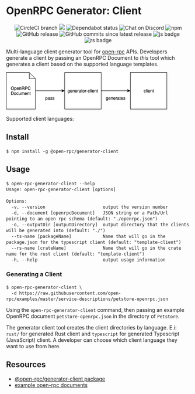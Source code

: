 # OpenRPC Generator: Client

<center>
  <span>
    <img alt="CircleCI branch" src="https://img.shields.io/circleci/project/github/open-rpc/generator-client/master.svg">
    <img src="https://codecov.io/gh/open-rpc/generator-client/branch/master/graph/badge.svg" />
    <img alt="Dependabot status" src="https://api.dependabot.com/badges/status?host=github&repo=open-rpc/generator-client" />
    <img alt="Chat on Discord" src="https://img.shields.io/badge/chat-on%20discord-7289da.svg" />
    <img alt="npm" src="https://img.shields.io/npm/dt/@open-rpc/generator-client.svg" />
    <img alt="GitHub release" src="https://img.shields.io/github/release/open-rpc/generator-client.svg" />
    <img alt="GitHub commits since latest release" src="https://img.shields.io/github/commits-since/open-rpc/generator-client/latest.svg" />
    <img alt="js badge" src="https://img.shields.io/badge/js-javascript-yellow.svg" />
    <img alt="rs badge" src="https://img.shields.io/badge/rs-rust-brown.svg" />
  </span>
</center>


Multi-language client generator tool for [open-rpc](https://github.com/open-rpc/spec) APIs. Developers generate a client by passing an OpenRPC Document to _this_ tool which generates a client based on the supported language templates.

![overview diagram](https://github.com/open-rpc/design/blob/master/diagrams/generator-client/open-rpc-diagrams.png?raw=true)

Supported client languages:

## Install

```shell
$ npm install -g @open-rpc/generator-client
```

## Usage

```shell
$ open-rpc-generator-client --help
Usage: open-rpc-generator-client [options]

Options:
  -v, --version                      output the version number
  -d, --document [openrpcDocument]   JSON string or a Path/Url pointing to an open rpc schema (default: "./openrpc.json")
  -o, --outputDir [outputDirectory]  output directory that the clients will be generated into (default: "./")
  --ts-name [packageName]            Name that will go in the package.json for the typescript client (default: "template-client")
  --rs-name [crateName]              Name that will go in the crate name for the rust client (default: "template-client")
  -h, --help                         output usage information
```

### Generating a Client

```shell
$ open-rpc-generator-client \
  -d https://raw.githubusercontent.com/open-rpc/examples/master/service-descriptions/petstore-openrpc.json
```

Using the `open-rpc-generator-client` command, then passing an example OpenRPC document `petstore-openrpc.json` in the directory of `Petstore`.

The generator client tool creates the client directories by language. E.i: `rust/` for generated Rust client and `typescript` for generated Typescript (JavaScript) client. A developer can choose which client language they want to use from here.

## Resources

- [@open-rpc/generator-client package](https://www.npmjs.com/package/@open-rpc/generator-client)
- [example open-rpc documents](https://github.com/open-rpc/examples/tree/master/service-descriptions)
